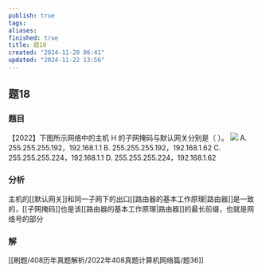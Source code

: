 ```yaml
---
publish: true
tags: 
aliases: 
finished: true
title: 题18
created: "2024-11-20 06:41"
updated: "2024-11-22 13:56"
---
```

## 题18
### 题目
【2022】下图所示网络中的主机 H 的子网掩码与默认网关分别是（ ）。
![](https://img.hwenyi.live/202411222156586.webp)
A. 255.255.255.192，192.168.1.1
B. 255.255.255.192，192.168.1.62
C. 255.255.255.224，192.168.1.1
D. 255.255.255.224，192.168.1.62
### 分析
主机的[[默认网关]]和同一子网下的出口[[路由器的基本工作原理|路由器]]是一致的，[[子网掩码]]也是该[[路由器的基本工作原理|路由器]]的最长前缀，也就是网络号的部分
### 解
[[刷题/408历年真题解析/2022年408真题计算机网络篇/题36]]